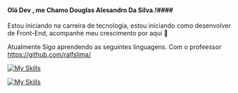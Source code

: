 #### Olá Dev , me Chamo Douglas Alesandro Da Silva.!####
Estou iniciando na carreira de tecnologia, estou iniciando como desenvolver de Front-End, acompanhe meu crescimento por aqui 🎉

Atualmente Sigo aprendendo as seguintes linguagens.  Com o profeessor  https://github.com/ralfslima/

[![My Skills](https://skillicons.dev/icons?i=html)](https://skillicons.dev)

[![My Skills](https://skillicons.dev/icons?i=css)](https://skillicons.dev)









